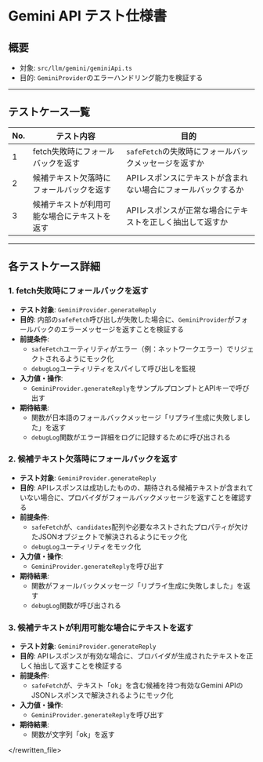 # Gemini API テスト仕様書

## 概要
- 対象: `src/llm/gemini/geminiApi.ts`
- 目的: `GeminiProvider`のエラーハンドリング能力を検証する

---

## テストケース一覧

| No. | テスト内容                               | 目的                                           |
|-----|------------------------------------------|------------------------------------------------|
| 1   | fetch失敗時にフォールバックを返す        | `safeFetch`の失敗時にフォールバックメッセージを返すか |
| 2   | 候補テキスト欠落時にフォールバックを返す | APIレスポンスにテキストが含まれない場合にフォールバックするか |
| 3   | 候補テキストが利用可能な場合にテキストを返す | APIレスポンスが正常な場合にテキストを正しく抽出して返すか |

---

## 各テストケース詳細

### 1. fetch失敗時にフォールバックを返す
- **テスト対象**: `GeminiProvider.generateReply`
- **目的**: 内部の`safeFetch`呼び出しが失敗した場合に、`GeminiProvider`がフォールバックのエラーメッセージを返すことを検証する
- **前提条件**:
  - `safeFetch`ユーティリティがエラー（例：ネットワークエラー）でリジェクトされるようにモック化
  - `debugLog`ユーティリティをスパイして呼び出しを監視
- **入力値・操作**:
  - `GeminiProvider.generateReply`をサンプルプロンプトとAPIキーで呼び出す
- **期待結果**:
  - 関数が日本語のフォールバックメッセージ「リプライ生成に失敗しました」を返す
  - `debugLog`関数がエラー詳細をログに記録するために呼び出される

### 2. 候補テキスト欠落時にフォールバックを返す
- **テスト対象**: `GeminiProvider.generateReply`
- **目的**: APIレスポンスは成功したものの、期待される候補テキストが含まれていない場合に、プロバイダがフォールバックメッセージを返すことを確認する
- **前提条件**:
  - `safeFetch`が、`candidates`配列や必要なネストされたプロパティが欠けたJSONオブジェクトで解決されるようにモック化
  - `debugLog`ユーティリティをモック化
- **入力値・操作**:
  - `GeminiProvider.generateReply`を呼び出す
- **期待結果**:
  - 関数がフォールバックメッセージ「リプライ生成に失敗しました」を返す
  - `debugLog`関数が呼び出される

### 3. 候補テキストが利用可能な場合にテキストを返す
- **テスト対象**: `GeminiProvider.generateReply`
- **目的**: APIレスポンスが有効な場合に、プロバイダが生成されたテキストを正しく抽出して返すことを検証する
- **前提条件**:
  - `safeFetch`が、テキスト「ok」を含む候補を持つ有効なGemini APIのJSONレスポンスで解決されるようにモック化
- **入力値・操作**:
  - `GeminiProvider.generateReply`を呼び出す
- **期待結果**:
  - 関数が文字列「ok」を返す

</rewritten_file> 